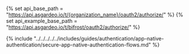 {% set api_base_path = "https://api.asgardeo.io/t/{organization_name}/oauth2/authorize/" %}
{% set api_example_base_path = "https://api.asgardeo.io/t/bifrost/oauth2/authorize/" %}

{% include "../../../../../includes/guides/authentication/app-native-authentication/secure-app-native-authentication-flows.md" %}

